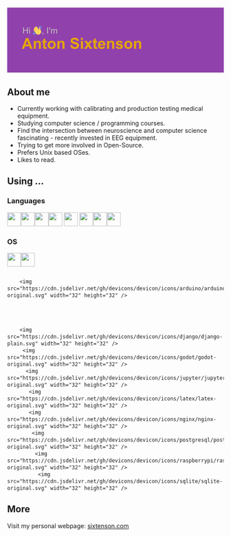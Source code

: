 ![Hi, I'm Anton Sixtenson!](index.png)



## About me

- Currently working with calibrating and production testing medical equipment.<br> 
- Studying computer science / programming courses.<br>
- Find the intersection between neuroscience and computer science fascinating - recently invested in EEG equipment.<br>
- Trying to get more involved in Open-Source.
- Prefers Unix based OSes.
- Likes to read.<br>

## Using ...

### Languages 
<img src="https://cdn.jsdelivr.net/gh/devicons/devicon/icons/python/python-original.svg" width="32" height="32" /><img src="https://cdn.jsdelivr.net/gh/devicons/devicon/icons/java/java-original.svg" width="32" height="32" /><img src="https://seeklogo.com/images/N/netwide-assembler-nasm-logo-EC5B1109AC-seeklogo.com.png" width="32" height="32" /><img src="https://cdn.jsdelivr.net/gh/devicons/devicon/icons/c/c-original.svg" width="32" height="32" /> <img src="https://cdn.jsdelivr.net/gh/devicons/devicon/icons/bash/bash-plain.svg" width="32" height="32" />
<img src="https://upload.wikimedia.org/wikipedia/commons/8/87/Sql_data_base_with_logo.png" width="32" height="32" /><img src="https://cdn.jsdelivr.net/gh/devicons/devicon/icons/html5/html5-original.svg" width="32" height="32" /><img src="https://cdn.jsdelivr.net/gh/devicons/devicon/icons/css3/css3-original.svg" width="32" height="32" />


### OS
<img src="https://upload.wikimedia.org/wikipedia/commons/thumb/a/a5/Archlinux-icon-crystal-64.svg/800px-Archlinux-icon-crystal-64.svg.png" width="32" height="32" /><img src="https://cdn.jsdelivr.net/gh/devicons/devicon/icons/linux/linux-original.svg" width="32" height="32" />

### 



        <img src="https://cdn.jsdelivr.net/gh/devicons/devicon/icons/arduino/arduino-original.svg" width="32" height="32" /> 
 
   
    
     
        <img src="https://cdn.jsdelivr.net/gh/devicons/devicon/icons/django/django-plain.svg" width="32" height="32" />
         <img src="https://cdn.jsdelivr.net/gh/devicons/devicon/icons/godot/godot-original.svg" width="32" height="32" />
          <img src="https://cdn.jsdelivr.net/gh/devicons/devicon/icons/jupyter/jupyter-original.svg" width="32" height="32" />
           <img src="https://cdn.jsdelivr.net/gh/devicons/devicon/icons/latex/latex-original.svg" width="32" height="32" /> 
           <img src="https://cdn.jsdelivr.net/gh/devicons/devicon/icons/nginx/nginx-original.svg" width="32" height="32" />
            <img src="https://cdn.jsdelivr.net/gh/devicons/devicon/icons/postgresql/postgresql-original.svg" width="32" height="32" />
             <img src="https://cdn.jsdelivr.net/gh/devicons/devicon/icons/raspberrypi/raspberrypi-original.svg" width="32" height="32" />
              <img src="https://cdn.jsdelivr.net/gh/devicons/devicon/icons/sqlite/sqlite-original.svg" width="32" height="32" />
              
              
           
## More

Visit my personal webpage: <a href="https://www.sixtenson.com" target="_blank">sixtenson.com</a>
